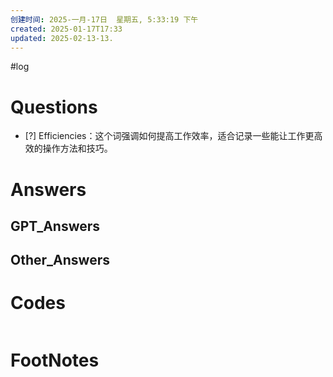 ```yaml
---
创建时间: 2025-一月-17日  星期五, 5:33:19 下午
created: 2025-01-17T17:33
updated: 2025-02-13-13.
---
```

#log 

# Questions

- [?] Efficiencies：这个词强调如何提高工作效率，适合记录一些能让工作更高效的操作方法和技巧。


# Answers


## GPT_Answers


## Other_Answers


# Codes

```python

```



# FootNotes